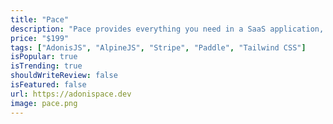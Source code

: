 ```yaml
---
title: "Pace"
description: "Pace provides everything you need in a SaaS application, so you can save months of development time and instead focus on your idea."
price: "$199"
tags: ["AdonisJS", "AlpineJS", "Stripe", "Paddle", "Tailwind CSS"]
isPopular: true
isTrending: true
shouldWriteReview: false
isFeatured: false
url: https://adonispace.dev
image: pace.png
---
```

